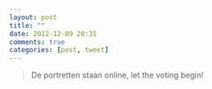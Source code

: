 ```yaml
---
layout: post
title: ""
date: 2012-12-09 20:31
comments: true
categories: [post, tweet]
---
```

> De portretten staan online, let the voting begin!